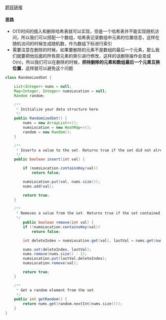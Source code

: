 [题目链接](https://leetcode-cn.com/problems/FortPu/)

#### 思路
+ O(1)时间的插入和删除哈希表就可以实现，但是一个哈希表并不能实现随机访问，所以我们可以搭配一个数组，哈希表记录数组中元素的位置信息，这样在随机访问的时候生成随机数，作为数组下标进行索引
+ 需要注意在删除的时候，如果要删除的元素不是数组的最后一个元素，那么我们就要把他后面的所有原元素的索引进行修改，这样的话删除操作会变成O(n)，所以我们可以在删除的时候，**把待删除的元素和数组最后一个元素互换位置**，这样就可以避免这个问题

```java
class RandomizedSet {

    List<Integer> nums = null;
    Map<Integer, Integer> numsLocation = null;
    Random random;

    /**
     * Initialize your data structure here.
     */
    public RandomizedSet() {
        nums = new ArrayList<>();
        numsLocation = new HashMap<>();
        random = new Random();
    }

    /**
     * Inserts a value to the set. Returns true if the set did not already contain the specified element.
     */
    public boolean insert(int val) {

        if (numsLocation.containsKey(val))
            return false;

        numsLocation.put(val, nums.size());
        nums.add(val);

        return true;
    }

    /**
     * Removes a value from the set. Returns true if the set contained the specified element.
     */
        public boolean remove(int val) {
        if (!numsLocation.containsKey(val))
            return false;

        int deleteIndex = numsLocation.get(val), lastVal = nums.get(nums.size() - 1);

        nums.set(deleteIndex, lastVal);
        nums.remove(nums.size() - 1);
        numsLocation.put(lastVal,deleteIndex);
        numsLocation.remove(val);

        return true;
    }

    /**
     * Get a random element from the set.
     */
    public int getRandom() {
        return nums.get(random.nextInt(nums.size()));
    }
}
```